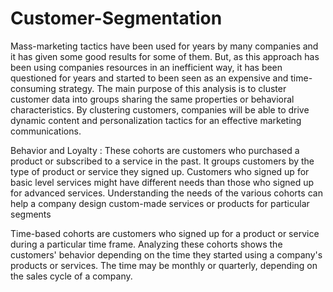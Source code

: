 # Customer-Segmentation
Mass-marketing tactics have been used for years by many companies and it has given some good results for some of them. But, as this approach has been using companies resources in an inefficient way, it has been questioned for years and started to been seen as an expensive and time-consuming strategy. The main purpose of this analysis is to cluster customer data into groups sharing the same properties or behavioral characteristics. By clustering customers, companies will be able to drive dynamic content and personalization tactics for an effective marketing communications.

Behavior and Loyalty : These cohorts are customers who purchased a product or subscribed to a service in the past. It groups customers by the type of product or service they signed up. Customers who signed up for basic level services might have different needs than those who signed up for advanced services. Understanding the needs of the various cohorts can help a company design custom-made services or products for particular segments

Time-based cohorts are customers who signed up for a product or service during a particular time frame. Analyzing these cohorts shows the customers' behavior depending on the time they started using a company's products or services. The time may be monthly or quarterly, depending on the sales cycle of a company.
